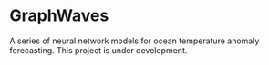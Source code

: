 # GraphWaves

A series of neural network models for ocean temperature anomaly forecasting. This project is under development.
